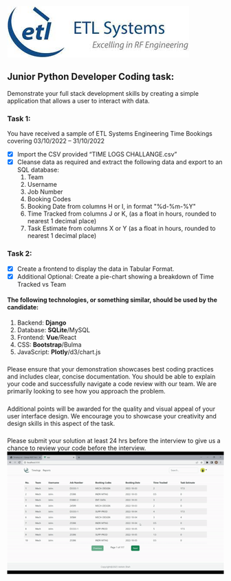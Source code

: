 ![ETL](/app/src/assets/ETL.jpg)

## Junior Python Developer Coding task:
Demonstrate your full stack development skills by creating a simple application that allows a user to interact
with data.
### Task 1:
You have received a sample of ETL Systems Engineering Time Bookings covering 03/10/2022 – 31/10/2022
* [x] Import the CSV provided “TIME LOGS CHALLANGE.csv”
* [x] Cleanse data as required and extract the following data and export to an SQL database:
  1. Team
  1. Username
  1. Job Number
  1. Booking Codes
  1. Booking Date from columns H or I, in format "%d-%m-%Y"
  1. Time Tracked from columns J or K, (as a float in hours, rounded to nearest 1 decimal place)
  1. Task Estimate from columns X or Y (as a float in hours, rounded to nearest 1 decimal place)
### Task 2:
* [x] Create a frontend to display the data in Tabular Format.
* [x] Additional Optional: Create a pie-chart showing a breakdown of Time Tracked vs Team
#### The following technologies, or something similar, should be used by the candidate:
1. Backend: **Django** 
1. Database: **SQLite**/MySQL
1. Frontend: **Vue**/React
1. CSS: **Bootstrap**/Bulma
1. JavaScript: **Plotly**/d3/chart.js

##### 
Please ensure that your demonstration showcases best coding practices and includes clear, concise documentation. You should be able to explain your code and successfully navigate a code review with our team. We are primarily looking to see how you approach the problem.
#####
Additional points will be awarded for the quality and visual appeal of your user interface design. We encourage you to showcase your creativity and design skills in  this aspect of the task.
#####
Please submit your solution at least 24 hrs before the interview to give us a chance to review your code before the interview. 
![ETL](/app/src/assets/preview.gif)
